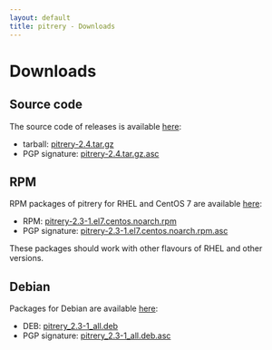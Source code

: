 ```yaml
---
layout: default
title: pitrery - Downloads
---
```


Downloads
=========

Source code
-----------

The source code of releases is available [here](https://dl.dalibo.com/public/pitrery/):

* tarball:
[pitrery-2.4.tar.gz](https://github.com/dalibo/pitrery/releases/download/v2.4/pitrery-2.4.tar.gz)
* PGP signature: [pitrery-2.4.tar.gz.asc](https://github.com/dalibo/pitrery/releases/download/v2.4/pitrery-2.4.tar.gz.asc)

RPM
---

RPM packages of pitrery for RHEL and CentOS 7 are available [here](https://dl.dalibo.com/public/pitrery/rpms/):

* RPM: [pitrery-2.3-1.el7.centos.noarch.rpm](https://dl.dalibo.com/public/pitrery/rpms/pitrery-2.3-1.el7.centos.noarch.rpm)
* PGP signature: [pitrery-2.3-1.el7.centos.noarch.rpm.asc](https://dl.dalibo.com/public/pitrery/rpms/pitrery-2.3-1.el7.centos.noarch.rpm.asc)

These packages should work with other flavours of RHEL and other versions.

Debian
------

Packages for Debian are available [here](https://dl.dalibo.com/public/pitrery/debian/):

* DEB: [pitrery\_2.3-1\_all.deb](https://dl.dalibo.com/public/pitrery/debian/pitrery_2.3-1_all.deb)
* PGP signature: [pitrery\_2.3-1\_all.deb.asc](https://dl.dalibo.com/public/pitrery/debian/pitrery_2.3-1_all.deb.asc)


